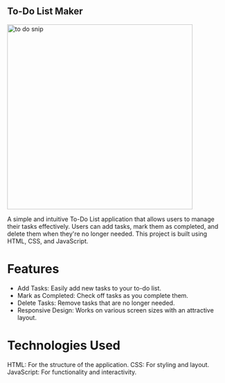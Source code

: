 ## To-Do List Maker
<img width="428" alt="to do snip" src="https://github.com/user-attachments/assets/04db43f7-3745-40d9-a418-e7b87884a8dd">



A simple and intuitive To-Do List application that allows users to manage their tasks effectively. Users can add tasks, mark them as completed, and delete them when they're no longer needed. This project is built using HTML, CSS, and JavaScript.

# Features
- Add Tasks: Easily add new tasks to your to-do list.
- Mark as Completed: Check off tasks as you complete them.
- Delete Tasks: Remove tasks that are no longer needed.
- Responsive Design: Works on various screen sizes with an attractive layout.

# Technologies Used
HTML: For the structure of the application.
CSS: For styling and layout.
JavaScript: For functionality and interactivity.
